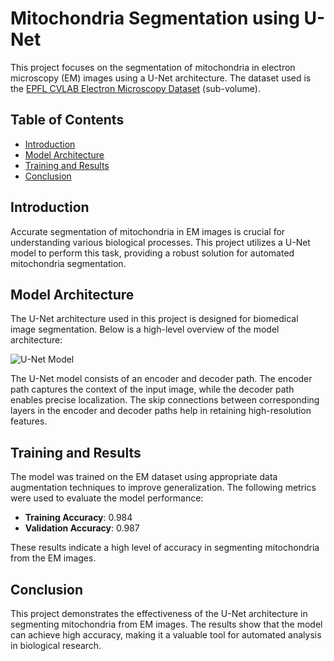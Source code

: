 # Mitochondria Segmentation using U-Net

This project focuses on the segmentation of mitochondria in electron microscopy (EM) images using a U-Net architecture. The dataset used is the [EPFL CVLAB Electron Microscopy Dataset](https://www.epfl.ch/labs/cvlab/data/data-em/) (sub-volume).

## Table of Contents
- [Introduction](#introduction)
- [Model Architecture](#model-architecture)
- [Training and Results](#training-and-results)
- [Conclusion](#conclusion)

## Introduction
Accurate segmentation of mitochondria in EM images is crucial for understanding various biological processes. This project utilizes a U-Net model to perform this task, providing a robust solution for automated mitochondria segmentation.

## Model Architecture
The U-Net architecture used in this project is designed for biomedical image segmentation. Below is a high-level overview of the model architecture:

![U-Net Model](https://github.com/user-attachments/assets/5a2c7641-3c13-4529-8e0c-437e0819a087)

The U-Net model consists of an encoder and decoder path. The encoder path captures the context of the input image, while the decoder path enables precise localization. The skip connections between corresponding layers in the encoder and decoder paths help in retaining high-resolution features.

## Training and Results
The model was trained on the EM dataset using appropriate data augmentation techniques to improve generalization. The following metrics were used to evaluate the model performance:

- **Training Accuracy**: 0.984
- **Validation Accuracy**: 0.987

These results indicate a high level of accuracy in segmenting mitochondria from the EM images.

## Conclusion
This project demonstrates the effectiveness of the U-Net architecture in segmenting mitochondria from EM images. The results show that the model can achieve high accuracy, making it a valuable tool for automated analysis in biological research.
